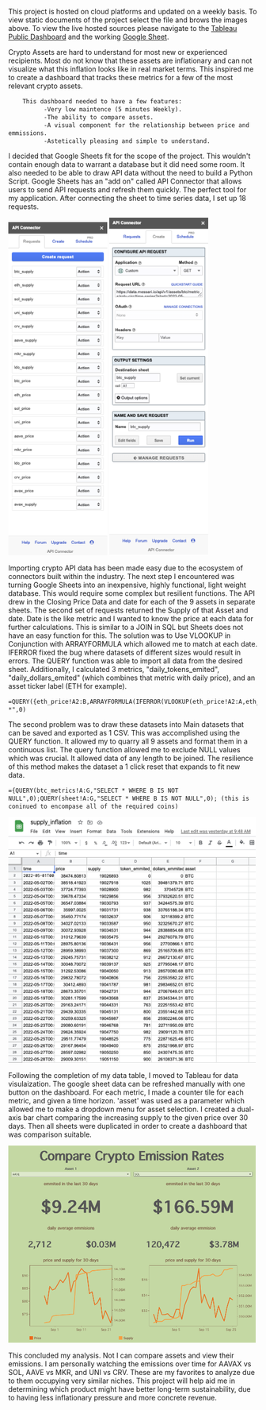 This project is hosted on cloud platforms and updated on a weekly basis. To view static documents of the project select the file and brows the images above. To view the live hosted sources please navigate to the [Tableau Public Dashboard](https://public.tableau.com/app/profile/ian.patete/viz/CryptoEmmisionsDashboard/Dashboard1) and the working [Google Sheet](https://docs.google.com/spreadsheets/d/1Q5B2RS-O3zRHBMSQaXPVrWsegu3yrsxECwC2HTxcd1U/edit#gid=997172495).

Crypto Assets are hard to understand for most new or experienced recipients. Most do not know that these assets are inflationary and can not visualize what this inflation looks like in real market terms. This inspired me to create a dashboard that tracks these metrics for a few of the most relevant crypto assets. 

        This dashboard needed to have a few features:
              -Very low maintence (5 minutes Weekly).
              -The ability to compare assets.
              -A visual component for the relationship between price and emmissions. 
              -Astetically pleasing and simple to understand. 
    
I decided that Google Sheets fit for the scope of the project. This wouldn't contain enough data to warrant a database but it did need some room. It also needed to be able to draw API data without the need to build a Python Script. Google Sheets has an "add on" called API Connector that allows users to send API requests and refresh them quickly. The perfect tool for my application. After connecting the sheet to time series data, I set up 18 requests. 

<img src='https://github.com/ianpatete/Portfolio-Projects/blob/main/Crypto-Inflation-Dashboard/images/Screen%20Shot%202022-09-26%20at%201.56.08%20PM.png' width='200'>    <img src='https://github.com/ianpatete/Portfolio-Projects/blob/main/Crypto-Inflation-Dashboard/images/Screen%20Shot%202022-09-26%20at%201.56.29%20PM.png' width='200'>

Importing crypto API data has been made easy due to the ecosystem of connectors built within the industry. The next step I encountered was turning Google Sheets into an inexpensive, highly functional, light weight database. This would require some complex but resilient functions. The API drew in the Closing Price Data and date for each of the 9 assets in separate sheets. The second set of requests returned the Supply of that Asset and date. Date is the like metric and I wanted to know the price at each data for further calculations. This is similar to a JOIN in SQL but Sheets does not have an easy function for this. The solution was to Use VLOOKUP in Conjunction with ARRAYFORMULA which allowed me to match at each date. IFERROR fixed the bug where datasets of different sizes would result in errors. The QUERY function was able to import all data from the desired sheet. Additionally, I calculated 3 metrics, "daily_tokens_emited", "daily_dollars_emited" (which combines that metric with daily price), and an asset ticker label (ETH for example).

    =QUERY({eth_price!A2:B,ARRAYFORMULA(IFERROR(VLOOKUP(eth_price!A2:A,eth_supply!$A:B,2,0),""))},"SELECT *",0)

The second problem was to draw these datasets into Main datasets that can be saved and exported as 1 CSV. This was accomplished using the QUERY function. It allowed my to quarry all 9 assets and format them in a continuous list. The query function allowed me to exclude NULL values which was crucial. It allowed data of any length to be joined. The resilience of this method makes the dataset a 1 click reset that expands to fit new data. 

    ={QUERY(btc_metrics!A:G,"SELECT * WHERE B IS NOT NULL",0);QUERY(sheet!A:G,"SELECT * WHERE B IS NOT NULL",0); (this is coninued to encompase all of the required coins)


<img src='https://github.com/ianpatete/Portfolio-Projects/blob/main/Crypto-Inflation-Dashboard/images/Screen%20Shot%202022-09-27%20at%208.43.41%20AM.png' width='500'>

Following the completion of my data table, I moved to Tableau for data visulaization. The google sheet data can be refreshed manually with one button on the dashboard. For each metric, I made a counter tile for each metric, and given a time horizon. 'asset' was used as a parameter which allowed me to make a dropdown menu for asset selection. I created a dual-axis bar chart comparing the increasing supply to the given price over 30 days. Then all sheets were duplicated in order to create a dashboard that was comparison suitable. 


<img src='https://github.com/ianpatete/Portfolio-Projects/blob/main/Crypto-Inflation-Dashboard/images/Screen%20Shot%202022-09-26%20at%209.53.21%20AM.png' width='500'>

This concluded my analysis. Not I can compare assets and view their emissions. I am personally watching the emissions over time for AAVAX vs SOL, AAVE vs MKR, and UNI vs CRV. These are my favorites to analyze due to them occupying very similar niches. This project will help aid me in determining which product might have better long-term sustainability, due to having less inflationary pressure and more concrete revenue. 





